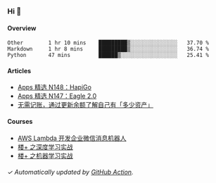 ### Hi 👋

#### Overview

<!--START_SECTION:waka-->
```text
Other        1 hr 10 mins    █████████▒░░░░░░░░░░░░░░░   37.70 % 
Markdown     1 hr 8 mins     █████████▒░░░░░░░░░░░░░░░   36.74 % 
Python       47 mins         ██████▒░░░░░░░░░░░░░░░░░░   25.41 % 
```
<!--END_SECTION:waka-->

#### Articles

<!-- BLOG:START -->
- [Apps 精选 N148：HapiGo](http://huhuhang.com/post/product-hunt/product-hunt-n148)
- [Apps 精选 N147：Eagle 2.0](http://huhuhang.com/post/product-hunt/product-hunt-n147)
- [无需记账，通过更新余额了解自己有「多少资产」](http://huhuhang.com/post/sspai/64506)
<!-- BLOG:END -->

#### Courses

<!-- SYL:START -->
- [AWS Lambda 开发企业微信消息机器人](https://lanqiao.cn/courses/2868)
- [楼+ 之深度学习实战](https://lanqiao.cn/courses/2617)
- [楼+ 之机器学习实战](https://lanqiao.cn/courses/2616)
<!-- SYL:END -->

###### ✓ Automatically updated by [GitHub Action](https://github.com/huhuhang/huhuhang/actions).
